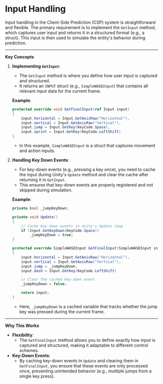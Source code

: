 # Input Handling

Input handling in the Client-Side Prediction (CSP) system is straightforward and flexible. The primary requirement is to implement the `GetInput` method, which captures user input and returns it in a structured format (e.g., a struct). This input is then used to simulate the entity's behavior during prediction.

***

**Key Concepts**

1.  **Implementing `GetInput`**:

    * The `GetInput` method is where you define how user input is captured and structured.
    * It returns an `INPUT` struct (e.g., `SimpleWASDInput`) that contains all relevant input data for the current frame.

    **Example**:

    ```csharp
    protected override void GetFinalInput(ref Input input)
    {
        input.horizontal = Input.GetAxisRaw("Horizontal"),
        input.vertical = Input.GetAxisRaw("Vertical"),
        input.jump = Input.GetKey(KeyCode.Space),
        input.sprint = Input.GetKey(KeyCode.LeftShift)
    }
    ```

    * In this example, `SimpleWASDInput` is a struct that captures movement and action inputs.
2.  **Handling Key Down Events**:

    * For key-down events (e.g., pressing a key once), you need to cache the input during Unity's `Update` method and clear the cache after returning it in `GetInput`.
    * This ensures that key-down events are properly registered and not skipped during simulation.

    **Example**:

    ```csharp
    private bool _jumpKeyDown;

    private void Update()
    {
        // Cache key-down events in Unity's Update loop
        if (Input.GetKeyDown(KeyCode.Space))
            _jumpKeyDown = true;
    }

    protected override SimpleWASDInput GetFinalInput(SimpleWASDInput input)
    {
        input.horizontal = Input.GetAxisRaw("Horizontal"),
        input.vertical = Input.GetAxisRaw("Vertical"),
        input.jump = _jumpKeyDown,
        input.dash = Input.GetKey(KeyCode.LeftShift)

        // Clear the cached key-down event
        _jumpKeyDown = false;

        return input;
    }
    ```

    * Here, `_jumpKeyDown` is a cached variable that tracks whether the jump key was pressed during the current frame.

***

**Why This Works**

* **Flexibility**:
  * The `GetFinalInput` method allows you to define exactly how input is captured and structured, making it adaptable to different control schemes.
* **Key-Down Events**:
  * By caching key-down events in `Update` and clearing them in `GetFinalInput`, you ensure that these events are only processed once, preventing unintended behavior (e.g., multiple jumps from a single key press).
